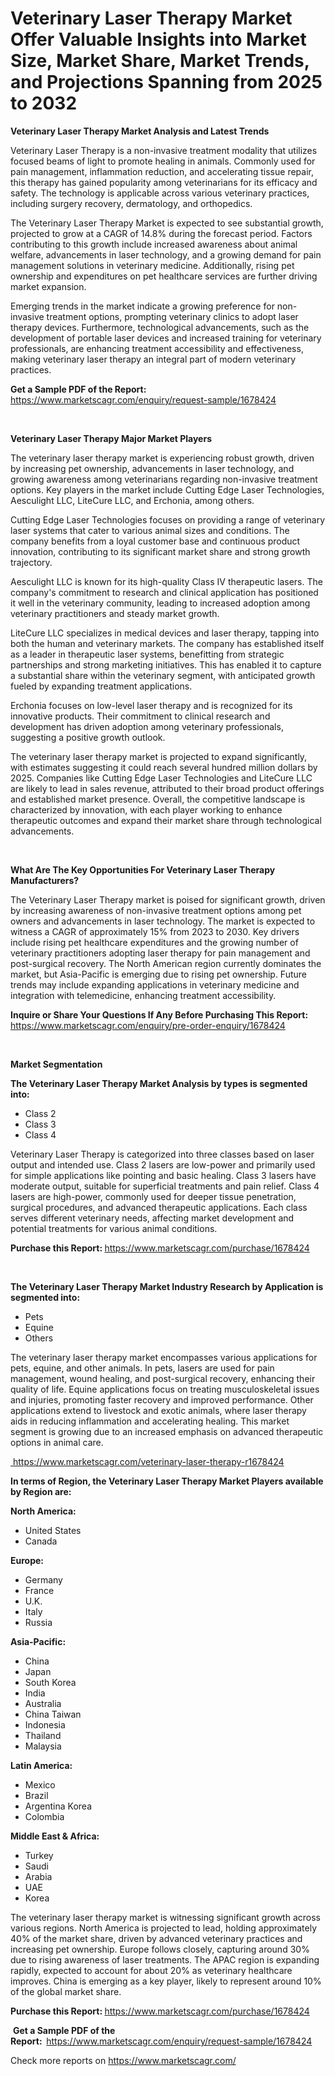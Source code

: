 <p><h1>Veterinary Laser Therapy Market Offer Valuable Insights into Market Size, Market Share, Market Trends, and Projections Spanning from 2025 to 2032</h1></p><p><strong>Veterinary Laser Therapy Market Analysis and Latest Trends</strong></p>
<p><p>Veterinary Laser Therapy is a non-invasive treatment modality that utilizes focused beams of light to promote healing in animals. Commonly used for pain management, inflammation reduction, and accelerating tissue repair, this therapy has gained popularity among veterinarians for its efficacy and safety. The technology is applicable across various veterinary practices, including surgery recovery, dermatology, and orthopedics.</p><p>The Veterinary Laser Therapy Market is expected to see substantial growth, projected to grow at a CAGR of 14.8% during the forecast period. Factors contributing to this growth include increased awareness about animal welfare, advancements in laser technology, and a growing demand for pain management solutions in veterinary medicine. Additionally, rising pet ownership and expenditures on pet healthcare services are further driving market expansion. </p><p>Emerging trends in the market indicate a growing preference for non-invasive treatment options, prompting veterinary clinics to adopt laser therapy devices. Furthermore, technological advancements, such as the development of portable laser devices and increased training for veterinary professionals, are enhancing treatment accessibility and effectiveness, making veterinary laser therapy an integral part of modern veterinary practices.</p></p>
<p><strong>Get a Sample PDF of the Report:&nbsp;</strong> <a href="https://www.marketscagr.com/enquiry/request-sample/1678424?utm_campaign=2667&utm_medium=2&utm_source=Github&utm_content=ia&utm_term=24032025&utm_id=veterinary-laser-therapy">https://www.marketscagr.com/enquiry/request-sample/1678424</a></p>
<p>&nbsp;</p>
<p><strong>Veterinary Laser Therapy Major Market Players</strong></p>
<p><p>The veterinary laser therapy market is experiencing robust growth, driven by increasing pet ownership, advancements in laser technology, and growing awareness among veterinarians regarding non-invasive treatment options. Key players in the market include Cutting Edge Laser Technologies, Aesculight LLC, LiteCure LLC, and Erchonia, among others.</p><p>Cutting Edge Laser Technologies focuses on providing a range of veterinary laser systems that cater to various animal sizes and conditions. The company benefits from a loyal customer base and continuous product innovation, contributing to its significant market share and strong growth trajectory.</p><p>Aesculight LLC is known for its high-quality Class IV therapeutic lasers. The company's commitment to research and clinical application has positioned it well in the veterinary community, leading to increased adoption among veterinary practitioners and steady market growth.</p><p>LiteCure LLC specializes in medical devices and laser therapy, tapping into both the human and veterinary markets. The company has established itself as a leader in therapeutic laser systems, benefitting from strategic partnerships and strong marketing initiatives. This has enabled it to capture a substantial share within the veterinary segment, with anticipated growth fueled by expanding treatment applications.</p><p>Erchonia focuses on low-level laser therapy and is recognized for its innovative products. Their commitment to clinical research and development has driven adoption among veterinary professionals, suggesting a positive growth outlook.</p><p>The veterinary laser therapy market is projected to expand significantly, with estimates suggesting it could reach several hundred million dollars by 2025. Companies like Cutting Edge Laser Technologies and LiteCure LLC are likely to lead in sales revenue, attributed to their broad product offerings and established market presence. Overall, the competitive landscape is characterized by innovation, with each player working to enhance therapeutic outcomes and expand their market share through technological advancements.</p></p>
<p>&nbsp;</p>
<p><strong>What Are The Key Opportunities For Veterinary Laser Therapy Manufacturers?</strong></p>
<p><p>The Veterinary Laser Therapy market is poised for significant growth, driven by increasing awareness of non-invasive treatment options among pet owners and advancements in laser technology. The market is expected to witness a CAGR of approximately 15% from 2023 to 2030. Key drivers include rising pet healthcare expenditures and the growing number of veterinary practitioners adopting laser therapy for pain management and post-surgical recovery. The North American region currently dominates the market, but Asia-Pacific is emerging due to rising pet ownership. Future trends may include expanding applications in veterinary medicine and integration with telemedicine, enhancing treatment accessibility.</p></p>
<p><strong>Inquire or Share Your Questions If Any Before Purchasing This Report:</strong> <a href="https://www.marketscagr.com/enquiry/pre-order-enquiry/1678424?utm_campaign=2667&utm_medium=2&utm_source=Github&utm_content=ia&utm_term=24032025&utm_id=veterinary-laser-therapy">https://www.marketscagr.com/enquiry/pre-order-enquiry/1678424</a></p>
<p>&nbsp;</p>
<p><strong>Market Segmentation</strong></p>
<p><strong>The Veterinary Laser Therapy Market Analysis by types is segmented into:</strong></p>
<p><ul><li>Class 2</li><li>Class 3</li><li>Class 4</li></ul></p>
<p><p>Veterinary Laser Therapy is categorized into three classes based on laser output and intended use. Class 2 lasers are low-power and primarily used for simple applications like pointing and basic healing. Class 3 lasers have moderate output, suitable for superficial treatments and pain relief. Class 4 lasers are high-power, commonly used for deeper tissue penetration, surgical procedures, and advanced therapeutic applications. Each class serves different veterinary needs, affecting market development and potential treatments for various animal conditions.</p></p>
<p><strong>Purchase this Report:&nbsp;</strong><a href="https://www.marketscagr.com/purchase/1678424?utm_campaign=2667&utm_medium=2&utm_source=Github&utm_content=ia&utm_term=24032025&utm_id=veterinary-laser-therapy">https://www.marketscagr.com/purchase/1678424</a></p>
<p>&nbsp;</p>
<p><strong>The Veterinary Laser Therapy Market Industry Research by Application is segmented into:</strong></p>
<p><ul><li>Pets</li><li>Equine</li><li>Others</li></ul></p>
<p><p>The veterinary laser therapy market encompasses various applications for pets, equine, and other animals. In pets, lasers are used for pain management, wound healing, and post-surgical recovery, enhancing their quality of life. Equine applications focus on treating musculoskeletal issues and injuries, promoting faster recovery and improved performance. Other applications extend to livestock and exotic animals, where laser therapy aids in reducing inflammation and accelerating healing. This market segment is growing due to an increased emphasis on advanced therapeutic options in animal care.</p></p>
<p><a href="https://www.marketscagr.com/veterinary-laser-therapy-r1678424?utm_campaign=2667&utm_medium=2&utm_source=Github&utm_content=ia&utm_term=24032025&utm_id=veterinary-laser-therapy">&nbsp;https://www.marketscagr.com/veterinary-laser-therapy-r1678424</a></p>
<p><strong>In terms of Region, the Veterinary Laser Therapy Market Players available by Region are:</strong></p>
<p>
    <p> <strong> North America: </strong>
        <ul>
            <li>United States</li>
            <li>Canada</li>
        </ul>
        </p> 
    <p> <strong> Europe: </strong>
        <ul>
            <li>Germany</li>
            <li>France</li>
            <li>U.K.</li>
            <li>Italy</li>
            <li>Russia</li>
        </ul>
        </p> 
    <p> <strong> Asia-Pacific: </strong>
        <ul>
            <li>China</li>
            <li>Japan</li>
            <li>South Korea</li>
            <li>India</li>
            <li>Australia</li>
            <li>China Taiwan</li>
            <li>Indonesia</li>
            <li>Thailand</li>
            <li>Malaysia</li>
        </ul>
        </p> 
    <p> <strong> Latin America: </strong>
        <ul>
            <li>Mexico</li>
            <li>Brazil</li>
            <li>Argentina Korea</li>
            <li>Colombia</li>
        </ul>
        </p> 
    <p> <strong> Middle East & Africa: </strong>
        <ul>
            <li>Turkey</li>
            <li>Saudi</li>
            <li>Arabia</li>
            <li>UAE</li>
            <li>Korea</li>
        </ul>
    </p>
    </p>
<p><p>The veterinary laser therapy market is witnessing significant growth across various regions. North America is projected to lead, holding approximately 40% of the market share, driven by advanced veterinary practices and increasing pet ownership. Europe follows closely, capturing around 30% due to rising awareness of laser treatments. The APAC region is expanding rapidly, expected to account for about 20% as veterinary healthcare improves. China is emerging as a key player, likely to represent around 10% of the global market share.</p></p>
<p><strong>Purchase this Report: </strong><a href="https://www.marketscagr.com/purchase/1678424?utm_campaign=2667&utm_medium=2&utm_source=Github&utm_content=ia&utm_term=24032025&utm_id=veterinary-laser-therapy">https://www.marketscagr.com/purchase/1678424</a></p>
<p>&nbsp;<strong>Get a Sample PDF of the Report:&nbsp;&nbsp;</strong><a href="https://www.marketscagr.com/enquiry/request-sample/1678424?utm_campaign=2667&utm_medium=2&utm_source=Github&utm_content=ia&utm_term=24032025&utm_id=veterinary-laser-therapy">https://www.marketscagr.com/enquiry/request-sample/1678424</a></p>
<p><strong></strong></p>
<p>Check more reports on <a href="https://www.marketscagr.com/?utm_campaign=2667&utm_medium=2&utm_source=Github&utm_content=ia&utm_term=24032025&utm_id=veterinary-laser-therapy">https://www.marketscagr.com/</a></p>
